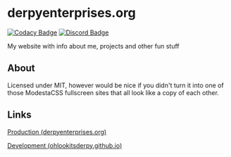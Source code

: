 # derpyenterprises.org
[![Codacy Badge](https://api.codacy.com/project/badge/Grade/5242637b51d24746adbdaad9c00ed240)](https://www.codacy.com/app/ohlookitsderpy/derpyenterprises.org?utm_source=github.com&amp;utm_medium=referral&amp;utm_content=ohlookitsderpy/derpyenterprises.org&amp;utm_campaign=Badge_Grade)
[![Discord Badge](https://discordapp.com/api/guilds/336039472250748928/widget.png)](https://discord.gg/HJmmmTB)

My website with info about me, projects and other fun stuff

## About
Licensed under MIT, however would be nice if you didn't turn it into one of those ModestaCSS fullscreen sites that all look like a copy of each other.

## Links
[Production (derpyenterprises.org)](https://derpyenterprises.org)

[Development (ohlookitsderpy.github.io)](https://ohlookitsderpy.github.io/derpyenterprises.org)
